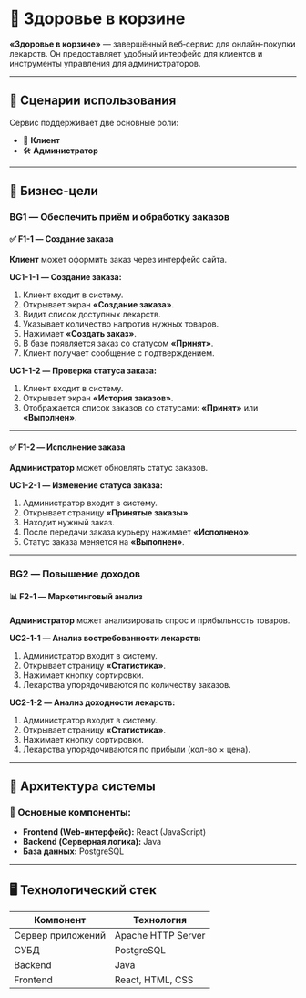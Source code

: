 # 💊 Здоровье в корзине

**«Здоровье в корзине»** — завершённый веб‐сервис для онлайн-покупки лекарств. Он предоставляет удобный интерфейс для клиентов и инструменты управления для администраторов.

---

## 📌 Сценарии использования

Сервис поддерживает две основные роли:

- 👤 **Клиент**
- 🛠️ **Администратор**

---

## 🎯 Бизнес-цели

### BG1 — Обеспечить приём и обработку заказов

#### ✅ F1-1 — Создание заказа

**Клиент** может оформить заказ через интерфейс сайта.

**UC1-1-1 — Создание заказа:**

1. Клиент входит в систему.
2. Открывает экран **«Создание заказа»**.
3. Видит список доступных лекарств.
4. Указывает количество напротив нужных товаров.
5. Нажимает **«Создать заказ»**.
6. В базе появляется заказ со статусом **«Принят»**.
7. Клиент получает сообщение с подтверждением.

**UC1-1-2 — Проверка статуса заказа:**

1. Клиент входит в систему.
2. Открывает экран **«История заказов»**.
3. Отображается список заказов со статусами: **«Принят»** или **«Выполнен»**.

---

#### ✅ F1-2 — Исполнение заказа

**Администратор** может обновлять статус заказов.

**UC1-2-1 — Изменение статуса заказа:**

1. Администратор входит в систему.
2. Открывает страницу **«Принятые заказы»**.
3. Находит нужный заказ.
4. После передачи заказа курьеру нажимает **«Исполнено»**.
5. Статус заказа меняется на **«Выполнен»**.

---

### BG2 — Повышение доходов

#### 📊 F2-1 — Маркетинговый анализ

**Администратор** может анализировать спрос и прибыльность товаров.

**UC2-1-1 — Анализ востребованности лекарств:**

1. Администратор входит в систему.
2. Открывает страницу **«Статистика»**.
3. Нажимает кнопку сортировки.
4. Лекарства упорядочиваются по количеству заказов.

**UC2-1-2 — Анализ доходности лекарств:**

1. Администратор входит в систему.
2. Открывает страницу **«Статистика»**.
3. Нажимает кнопку сортировки.
4. Лекарства упорядочиваются по прибыли (кол-во × цена).

---

## 🧩 Архитектура системы

### 📁 Основные компоненты:

- **Frontend (Web-интерфейс):** React (JavaScript)
- **Backend (Серверная логика):** Java
- **База данных:** PostgreSQL

---

## 🖥️ Технологический стек

| Компонент              | Технология                      |
|------------------------|----------------------------------|
| Сервер приложений      | Apache HTTP Server              |
| СУБД                   | PostgreSQL                      |
| Backend                | Java                            |
| Frontend               | React, HTML, CSS                |

